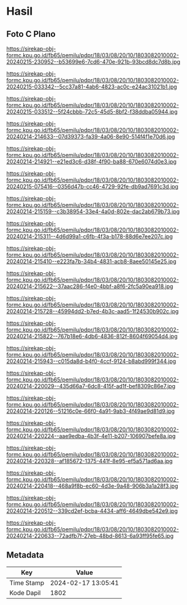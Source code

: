 # Hasil

## Foto C Plano

https://sirekap-obj-formc.kpu.go.id/fb65/pemilu/pdpr/18/03/08/20/10/1803082010002-20240215-230952--b53699e6-7cd6-470e-921b-93bcd8dc7d8b.jpg

https://sirekap-obj-formc.kpu.go.id/fb65/pemilu/pdpr/18/03/08/20/10/1803082010002-20240215-033342--5cc37a81-4ab6-4823-ac0c-e24ac31021b1.jpg

https://sirekap-obj-formc.kpu.go.id/fb65/pemilu/pdpr/18/03/08/20/10/1803082010002-20240215-033512--5f24cbbb-72c5-45d5-8bf2-f38ddba05944.jpg

https://sirekap-obj-formc.kpu.go.id/fb65/pemilu/pdpr/18/03/08/20/10/1803082010002-20240214-214633--07d39373-fa39-4a06-8e90-514f4f1e70d6.jpg

https://sirekap-obj-formc.kpu.go.id/fb65/pemilu/pdpr/18/03/08/20/10/1803082010002-20240214-214921--e21ed3c6-d38f-4f90-ba88-670e6074d0e3.jpg

https://sirekap-obj-formc.kpu.go.id/fb65/pemilu/pdpr/18/03/08/20/10/1803082010002-20240215-075416--0356d47b-cc46-4729-92fe-db9ad7691c3d.jpg

https://sirekap-obj-formc.kpu.go.id/fb65/pemilu/pdpr/18/03/08/20/10/1803082010002-20240214-215159--c3b38954-33e4-4a0d-802e-dac2ab679b73.jpg

https://sirekap-obj-formc.kpu.go.id/fb65/pemilu/pdpr/18/03/08/20/10/1803082010002-20240214-215311--4d6d99a1-c6fb-4f3a-b178-88d6e7ee207c.jpg

https://sirekap-obj-formc.kpu.go.id/fb65/pemilu/pdpr/18/03/08/20/10/1803082010002-20240214-215410--e223fa7b-34b4-4831-acb8-8aee50145e25.jpg

https://sirekap-obj-formc.kpu.go.id/fb65/pemilu/pdpr/18/03/08/20/10/1803082010002-20240214-215622--37aac286-f4e0-4bbf-a8f6-2fc5a90ea918.jpg

https://sirekap-obj-formc.kpu.go.id/fb65/pemilu/pdpr/18/03/08/20/10/1803082010002-20240214-215728--45994dd2-b7ed-4b3c-aad5-1f24530b902c.jpg

https://sirekap-obj-formc.kpu.go.id/fb65/pemilu/pdpr/18/03/08/20/10/1803082010002-20240214-215822--767b18e6-4db6-4836-812f-8604f69054d4.jpg

https://sirekap-obj-formc.kpu.go.id/fb65/pemilu/pdpr/18/03/08/20/10/1803082010002-20240214-215943--c015da8d-b4f0-4ccf-9124-b8abd999f344.jpg

https://sirekap-obj-formc.kpu.go.id/fb65/pemilu/pdpr/18/03/08/20/10/1803082010002-20240214-220029--435d66a7-6dc8-415f-ad1f-bef8309c86e7.jpg

https://sirekap-obj-formc.kpu.go.id/fb65/pemilu/pdpr/18/03/08/20/10/1803082010002-20240214-220126--51216c0e-66f0-4a91-9ab3-4f49ae9d81d9.jpg

https://sirekap-obj-formc.kpu.go.id/fb65/pemilu/pdpr/18/03/08/20/10/1803082010002-20240214-220224--aae9edba-4b3f-4e11-b207-106907befe8a.jpg

https://sirekap-obj-formc.kpu.go.id/fb65/pemilu/pdpr/18/03/08/20/10/1803082010002-20240214-220328--af185672-1375-441f-8e95-ef5a571ad6aa.jpg

https://sirekap-obj-formc.kpu.go.id/fb65/pemilu/pdpr/18/03/08/20/10/1803082010002-20240214-220418--468a9f8b-ec60-4d3e-9a48-906b3a1a28f3.jpg

https://sirekap-obj-formc.kpu.go.id/fb65/pemilu/pdpr/18/03/08/20/10/1803082010002-20240214-220512--339cd2ef-bcba-4434-aff6-4649dbe542e9.jpg

https://sirekap-obj-formc.kpu.go.id/fb65/pemilu/pdpr/18/03/08/20/10/1803082010002-20240214-220633--72adfb7f-27eb-48bd-8613-6a93ff95fe65.jpg


## Metadata

| Key        | Value               |
| ---------- | ------------------- |
| Time Stamp | 2024-02-17 13:05:41 |
| Kode Dapil | 1802                |



